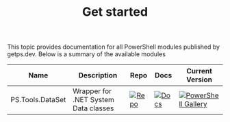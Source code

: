﻿---
id: GetStarted
title: Get started
slug : /
---

This topic provides documentation for all PowerShell modules published by getps.dev. Below is a summary of the available modules

| Name             | Description                          | Repo                                                                                                                         | Docs                                                                                                                                                              | Current Version |
| ---------------- | ------------------------------------ | ---------------------------------------------------------------------------------------------------------------------------- | ----------------------------------------------------------------------------------------------------------------------------------------------------------------- | --------------- |
| PS.Tools.DataSet | Wrapper for .NET System Data classes | [![Repo](https://img.shields.io/badge/repo-PS.Tools.DataSet-success?logo=github)](https://github.com/hanpq/PS.Tools.DataSet) | [![Docs](https://img.shields.io/badge/Docs-PS.Tools.DataSet-success?logo=readthedocs)](https://github.com/hanpq/PS.Tools.DataSet) | [![PowerShell Gallery](https://img.shields.io/powershellgallery/v/PS.Tools.DataSet?label=PSGallery)](https://www.powershellgallery.com/packages/PS.Tools.DataSet) |
